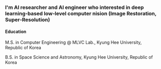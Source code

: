 ### I'm AI researcher and AI engineer who interested in deep learning‑based low‑level computer nision (Image Restoration, Super‑Resolution)

#### Education

M.S. in Computer Engineering @ MLVC Lab., Kyung Hee University, Republic of Korea

B.S. in Space Science and Astronomy, Kyung Hee University, Republic of Korea



<!--
- 🔭 I’m currently working on ...
- 🌱 I’m currently learning ...
- 👯 I’m looking to collaborate on ...
- 🤔 I’m looking for help with ...
- 💬 Ask me about ...
- 📫 How to reach me: ...
- 😄 Pronouns: ...
- ⚡ Fun fact: ...
-->
